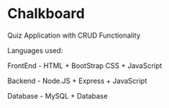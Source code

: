 # Chalkboard

  Quiz Application with CRUD Functionality

  Languages used:
  
  FrontEnd - HTML + BootStrap CSS + JavaScript
  
  Backend  - Node.JS + Express + JavaScript
  
  Database - MySQL + Database
